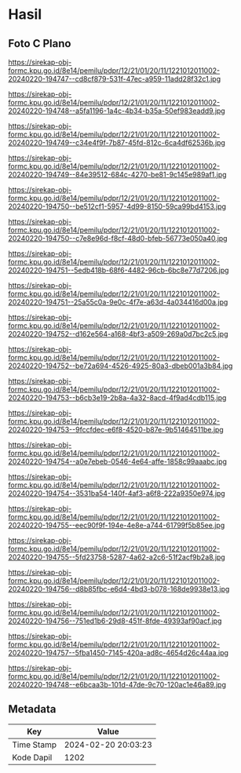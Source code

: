 # Hasil

## Foto C Plano

https://sirekap-obj-formc.kpu.go.id/8e14/pemilu/pdpr/12/21/01/20/11/1221012011002-20240220-194747--cd8cf879-531f-47ec-a959-11add28f32c1.jpg

https://sirekap-obj-formc.kpu.go.id/8e14/pemilu/pdpr/12/21/01/20/11/1221012011002-20240220-194748--a5fa1196-1a4c-4b34-b35a-50ef983eadd9.jpg

https://sirekap-obj-formc.kpu.go.id/8e14/pemilu/pdpr/12/21/01/20/11/1221012011002-20240220-194749--c34e4f9f-7b87-45fd-812c-6ca4df62536b.jpg

https://sirekap-obj-formc.kpu.go.id/8e14/pemilu/pdpr/12/21/01/20/11/1221012011002-20240220-194749--84e39512-684c-4270-be81-9c145e989af1.jpg

https://sirekap-obj-formc.kpu.go.id/8e14/pemilu/pdpr/12/21/01/20/11/1221012011002-20240220-194750--be512cf1-5957-4d99-8150-59ca99bd4153.jpg

https://sirekap-obj-formc.kpu.go.id/8e14/pemilu/pdpr/12/21/01/20/11/1221012011002-20240220-194750--c7e8e96d-f8cf-48d0-bfeb-56773e050a40.jpg

https://sirekap-obj-formc.kpu.go.id/8e14/pemilu/pdpr/12/21/01/20/11/1221012011002-20240220-194751--5edb418b-68f6-4482-96cb-6bc8e77d7206.jpg

https://sirekap-obj-formc.kpu.go.id/8e14/pemilu/pdpr/12/21/01/20/11/1221012011002-20240220-194751--25a55c0a-9e0c-4f7e-a63d-4a034416d00a.jpg

https://sirekap-obj-formc.kpu.go.id/8e14/pemilu/pdpr/12/21/01/20/11/1221012011002-20240220-194752--d162e564-a168-4bf3-a509-269a0d7bc2c5.jpg

https://sirekap-obj-formc.kpu.go.id/8e14/pemilu/pdpr/12/21/01/20/11/1221012011002-20240220-194752--be72a694-4526-4925-80a3-dbeb001a3b84.jpg

https://sirekap-obj-formc.kpu.go.id/8e14/pemilu/pdpr/12/21/01/20/11/1221012011002-20240220-194753--b6cb3e19-2b8a-4a32-8acd-4f9ad4cdb115.jpg

https://sirekap-obj-formc.kpu.go.id/8e14/pemilu/pdpr/12/21/01/20/11/1221012011002-20240220-194753--9fccfdec-e6f8-4520-b87e-9b51464511be.jpg

https://sirekap-obj-formc.kpu.go.id/8e14/pemilu/pdpr/12/21/01/20/11/1221012011002-20240220-194754--a0e7ebeb-0546-4e64-affe-1858c99aaabc.jpg

https://sirekap-obj-formc.kpu.go.id/8e14/pemilu/pdpr/12/21/01/20/11/1221012011002-20240220-194754--3531ba54-140f-4af3-a6f8-222a9350e974.jpg

https://sirekap-obj-formc.kpu.go.id/8e14/pemilu/pdpr/12/21/01/20/11/1221012011002-20240220-194755--eec90f9f-194e-4e8e-a744-61799f5b85ee.jpg

https://sirekap-obj-formc.kpu.go.id/8e14/pemilu/pdpr/12/21/01/20/11/1221012011002-20240220-194755--5fd23758-5287-4a62-a2c6-51f2acf9b2a8.jpg

https://sirekap-obj-formc.kpu.go.id/8e14/pemilu/pdpr/12/21/01/20/11/1221012011002-20240220-194756--d8b85fbc-e6d4-4bd3-b078-168de9938e13.jpg

https://sirekap-obj-formc.kpu.go.id/8e14/pemilu/pdpr/12/21/01/20/11/1221012011002-20240220-194756--751ed1b6-29d8-451f-8fde-49393af90acf.jpg

https://sirekap-obj-formc.kpu.go.id/8e14/pemilu/pdpr/12/21/01/20/11/1221012011002-20240220-194757--5fba1450-7145-420a-ad8c-4654d26c44aa.jpg

https://sirekap-obj-formc.kpu.go.id/8e14/pemilu/pdpr/12/21/01/20/11/1221012011002-20240220-194748--e6bcaa3b-101d-47de-9c70-120ac1e46a89.jpg


## Metadata

| Key        | Value               |
| ---------- | ------------------- |
| Time Stamp | 2024-02-20 20:03:23 |
| Kode Dapil | 1202                |



